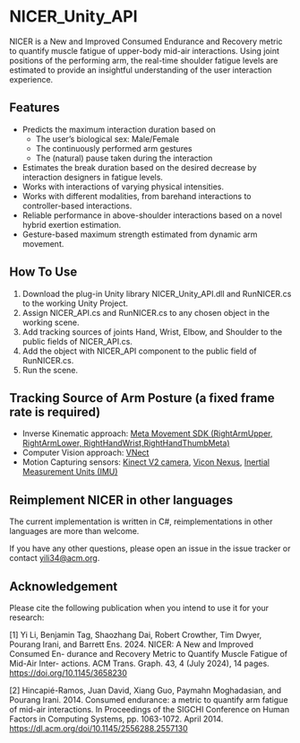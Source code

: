 # NICER_Unity_API
 
NICER is a New and Improved Consumed Endurance and Recovery metric to quantify muscle fatigue of upper-body mid-air interactions. Using joint positions of the performing arm, the real-time shoulder fatigue levels are estimated to provide an insightful understanding of the user interaction experience.

## Features
* Predicts the maximum interaction duration based on
  * The user’s biological sex: Male/Female
  * The continuously performed arm gestures
  * The (natural) pause taken during the interaction
* Estimates the break duration based on the desired decrease by interaction designers in fatigue levels.
* Works with interactions of varying physical intensities.
* Works with different modalities, from barehand interactions to controller-based interactions.
* Reliable performance in above-shoulder interactions based on a novel hybrid exertion estimation.
* Gesture-based maximum strength estimated from dynamic arm movement.

## How To Use
1. Download the plug-in Unity library NICER_Unity_API.dll and RunNICER.cs to the working Unity Project.
2. Assign NICER_API.cs and RunNICER.cs to any chosen object in the working scene.
3. Add tracking sources of joints Hand, Wrist, Elbow, and Shoulder to the public fields of NICER_API.cs.
4. Add the object with NICER_API component to the public field of RunNICER.cs.
5. Run the scene.

## Tracking Source of Arm Posture (a fixed frame rate is required)
* Inverse Kinematic approach: [Meta Movement SDK (RightArmUpper, RightArmLower, RightHandWrist,RightHandThumbMeta)](https://developer.oculus.com/documentation/unity/move-body-tracking/) 
* Computer Vision approach:  [VNect](https://dl.acm.org/doi/abs/10.1145/3072959.3073596?casa_token=XTtT2sIzTUUAAAAA:7tISEOf7lO3jIVOHM54kAtmcksxW7IenhQblQ2Ewnf3LdRqKKqRHQcSrRJ95ToYGaE_PrawhWUB_8w)
* Motion Capturing sensors: [Kinect V2 camera](https://learn.microsoft.com/en-us/windows/apps/design/devices/kinect-for-windows), [Vicon Nexus](https://www.vicon.com/software/nexus/), [Inertial Measurement Units (IMU)](https://www.movella.com/products/wearables/xsens-mtw-awinda)

## Reimplement NICER in other languages
The current implementation is written in C#, reimplementations in other languages are more than welcome.

If you have any other questions, please open an issue in the issue tracker or contact yili34@acm.org.

## Acknowledgement
Please cite the following publication when you intend to use it for your research:

[1] Yi Li, Benjamin Tag, Shaozhang Dai, Robert Crowther, Tim Dwyer, Pourang
Irani, and Barrett Ens. 2024. NICER: A New and Improved Consumed En-
durance and Recovery Metric to Quantify Muscle Fatigue of Mid-Air Inter-
actions. ACM Trans. Graph. 43, 4 (July 2024), 14 pages. https://doi.org/10.1145/3658230

[2] Hincapié-Ramos, Juan David, Xiang Guo, Paymahn Moghadasian, and Pourang Irani. 2014. Consumed endurance: a metric to quantify arm fatigue of mid-air interactions. In Proceedings of the SIGCHI Conference on Human Factors in Computing Systems, pp. 1063-1072. April 2014. https://dl.acm.org/doi/10.1145/2556288.2557130
